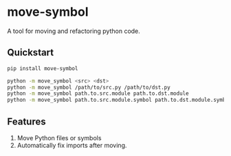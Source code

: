 # move-symbol

A tool for moving and refactoring python code.

## Quickstart

```bash
pip install move-symbol
```

```bash
python -m move_symbol <src> <dst>
python -m move_symbol /path/to/src.py /path/to/dst.py
python -m move_symbol path.to.src.module path.to.dst.module
python -m move_symbol path.to.src.module.symbol path.to.dst.module.symbol
```

## Features

1. Move Python files or symbols
2. Automatically fix imports after moving.
